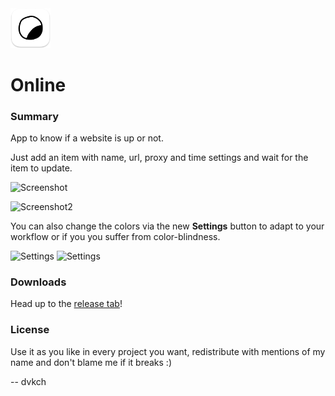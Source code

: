 <img src="Resources/README-AppIcon.png" width=64 />

# Online

### Summary
App to know if a website is up or not.

Just add an item with name, url, proxy and time settings and wait for the item to update.

![Screenshot](https://raw.githubusercontent.com/dvkch/Online/master/Screenshot.png "Screenshot")

![Screenshot2](https://raw.githubusercontent.com/dvkch/Online/master/Screenshot2.png "Screenshot2")

You can also change the colors via the new **Settings** button to adapt to your workflow or if you you suffer from color-blindness.

![Settings](https://raw.githubusercontent.com/dvkch/Online/master/Screenshot3a.png "Settings")
![Settings](https://raw.githubusercontent.com/dvkch/Online/master/Screenshot3b.png "Settings")


### Downloads

Head up to the [release tab](https://github.com/dvkch/Online/releases)!


### License

Use it as you like in every project you want, redistribute with mentions of my name and don't blame me if it breaks :)

-- dvkch
